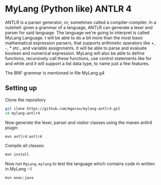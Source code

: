 # MyLang (Python like) ANTLR 4

ANTLR is a  parser generator, or, sometimes called a compiler-compiler. In a nutshell: given a grammar of a language, ANTLR can generate a lexer and parser for said language.
The language we're going to interpret is called MyLang Language. t will be able to do a bit more than the most basic mathematical expression parsers, that supports arithmetic operators like +, -, * etc., and variable assignments. It will be able to parse and evaluate boolean and numerical expression. MyLang will also be able to define functions, recursively call these functions, use control statements like for and while and it will support a list data type, to name just a few features.

The BNF grammar is mentioned in file MyLang.g4


## Setting up

Clone the repository

```bash
git clone https://github.com/mgorav/mylang-antlr4.git
cd mylang-antlr4
```

Now generate the lexer, parser and visitor classes using the maven antlr4 plugin:

```bash
mvn antlr4:antlr4
```

Compile all classes:

```bash
mvn install
```

Now run `MyLang.mylang` to test the language which contains code in written in MyLang :-)

```bash
mvn exec:java
```

